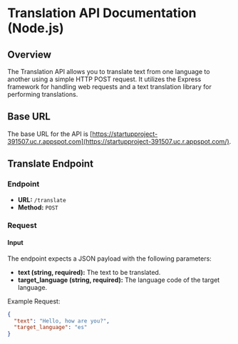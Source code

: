 # Translation API Documentation (Node.js)

## Overview

The Translation API allows you to translate text from one language to another using a simple HTTP POST request. It utilizes the Express framework for handling web requests and a text translation library for performing translations.

## Base URL

The base URL for the API is [https://startupproject-391507.uc.r.appspot.com](https://startupproject-391507.uc.r.appspot.com/).

## Translate Endpoint

### Endpoint

- **URL:** `/translate`
- **Method:** `POST`

### Request

#### Input

The endpoint expects a JSON payload with the following parameters:

- **text (string, required):** The text to be translated.
- **target_language (string, required):** The language code of the target language.

Example Request:

```json
{
  "text": "Hello, how are you?",
  "target_language": "es"
}
